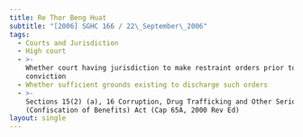 ```yaml
---
title: Re Thor Beng Huat
subtitle: "[2006] SGHC 166 / 22\_September\_2006"
tags:
  - Courts and Jurisdiction
  - High court
  - >-
    Whether court having jurisdiction to make restraint orders prior to
    conviction
  - Whether sufficient grounds existing to discharge such orders
  - >-
    Sections 15(2) (a), 16 Corruption, Drug Trafficking and Other Serious Crimes
    (Confiscation of Benefits) Act (Cap 65A, 2000 Rev Ed)
layout: single
---
```


